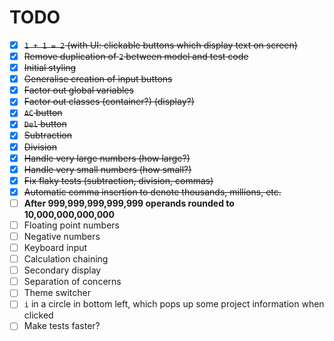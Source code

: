 # TODO
- [x] ~~`1 + 1 = 2` (with UI: clickable buttons which display text on screen)~~
- [x] ~~Remove duplication of `2` between model and test code~~
- [x] ~~Initial styling~~
- [x] ~~Generalise creation of input buttons~~
- [x] ~~Factor out global variables~~
- [x] ~~Factor out classes (container?) (display?)~~
- [x] ~~`AC` button~~
- [x] ~~`Del` button~~
- [x] ~~Subtraction~~
- [x] ~~Division~~
- [x] ~~Handle very large numbers (how large?)~~
- [x] ~~Handle very small numbers (how small?)~~
- [x] ~~Fix flaky tests (subtraction, division, commas)~~
- [x] ~~Automatic comma insertion to denote thousands, millions, etc.~~
- [ ] **After 999,999,999,999,999 operands rounded to 10,000,000,000,000**
- [ ] Floating point numbers
- [ ] Negative numbers
- [ ] Keyboard input
- [ ] Calculation chaining
- [ ] Secondary display
- [ ] Separation of concerns
- [ ] Theme switcher
- [ ] `i` in a circle in bottom left, which pops up some project information when clicked
- [ ] Make tests faster?
